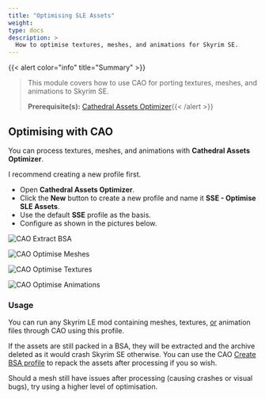 ```yaml
---
title: "Optimising SLE Assets"
weight:
type: docs
description: >
  How to optimise textures, meshes, and animations for Skyrim SE.
---
```


{{< alert color="info" title="Summary" >}}
> This module covers how to use CAO for porting textures, meshes, and animations to Skyrim SE.<p>
> **Prerequisite(s):** [Cathedral Assets Optimizer](/bg/tool-setup/cao/){{< /alert >}}

## Optimising with CAO

You can process textures, meshes, and animations with **Cathedral Assets Optimizer**.

I recommend creating a new profile first.

- Open **Cathedral Assets Optimizer**.
- Click the **New** button to create a new profile and name it **SSE - Optimise SLE Assets**.
- Use the default **SSE** profile as the basis.
- Configure as shown in the pictures below.

![CAO Extract BSA](/Pictures/bg/additional-modules/optimising-sle-assets/cao-extract-bsa.png)

![CAO Optimise Meshes](/Pictures/bg/additional-modules/optimising-sle-assets/cao-optimise-meshes.png)

![CAO Optimise Textures](/Pictures/bg/additional-modules/optimising-sle-assets/cao-optimise-textures.png)

![CAO Optimise Animations](/Pictures/bg/additional-modules/optimising-sle-assets/cao-optimise-animations.png)

### Usage

You can run any Skyrim LE mod containing meshes, textures, <u>or</u> animation files through CAO using this profile.

If the assets are still packed in a BSA, they will be extracted and the archive deleted as it would crash Skyrim SE otherwise. You can use the CAO [Create BSA profile](/bg/tool-setup/cao/#create-bsa-profile) to repack the assets after processing if you so wish.

Should a mesh still have issues after processing (causing crashes or visual bugs), try using a higher level of optimisation.


